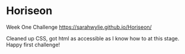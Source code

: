 # Horiseon
Week One Challenge
https://sarahwylie.github.io/Horiseon/

Cleaned up CSS, got html as accessible as I know how to at this stage. Happy first challenge!
